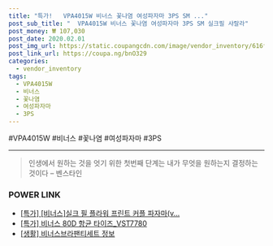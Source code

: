 ```yaml
--- 
title: "특가!   VPA4015W 비너스 꽃나염 여성파자마 3PS SM ..." 
post_sub_title: "  VPA4015W 비너스 꽃나염 여성파자마 3PS SM 실크필 샤랄라" 
post_money: ₩ 107,030 
post_date: 2020.02.01 
post_img_url: https://static.coupangcdn.com/image/vendor_inventory/616f/c780664bb33bd804e9d165826e72b710c5c4bac6ee1ce560225fe65b21a3.jpg 
post_link_url: https://coupa.ng/bnO329 
categories: 
  - vendor_inventory 
tags: 
  - VPA4015W 
  - 비너스 
  - 꽃나염 
  - 여성파자마 
  - 3PS 
--- 
```

  #VPA4015W #비너스 #꽃나염 #여성파자마 #3PS 
<hr> 

> 인생에서 원하는 것을 엇기 위한 첫번째 단계는 내가 무엇을 원하는지 결정하는 것이다 – 벤스타인 


### POWER LINK

* <a href="https://blog.naver.com/an0733/221792208104" target="_blank">[특가] [비너스]실크 필 플라워 프린트 커플 파자마(v...</a>
* <a href="https://blog.naver.com/an0733/221791590116" target="_blank">[특가] 비너스 80D 항균 타이즈_VST7780</a>
* <a href="https://blog.naver.com/santokki14/221768442161" target="_blank"> [생활] 비너스브라팬티세트 정보 </a>
